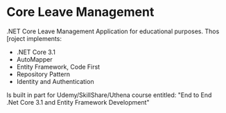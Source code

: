 # Core Leave Management
.NET Core Leave Management Application for educational purposes. Thos [roject implements:
- .NET Core 3.1
- AutoMapper
- Entity Framework, Code First
- Repository Pattern
- Identity and Authentication

Is built in part for Udemy/SkillShare/Uthena course entitled: "End to End .Net Core 3.1 and Entity Framework Development"
